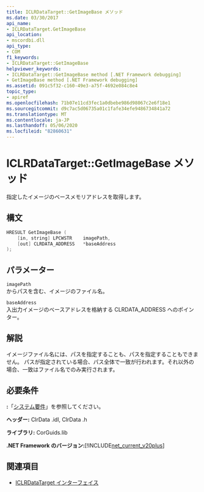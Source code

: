 ```yaml
---
title: ICLRDataTarget::GetImageBase メソッド
ms.date: 03/30/2017
api_name:
- ICLRDataTarget.GetImageBase
api_location:
- mscordbi.dll
api_type:
- COM
f1_keywords:
- ICLRDataTarget::GetImageBase
helpviewer_keywords:
- ICLRDataTarget::GetImageBase method [.NET Framework debugging]
- GetImageBase method [.NET Framework debugging]
ms.assetid: 091c5f32-c160-49e3-a75f-4692e084c8e4
topic_type:
- apiref
ms.openlocfilehash: 71b07e11cd3fec1a0dbebe986d98067c2e6f18e1
ms.sourcegitcommit: d9c7ac5d06735a01c1fafe34efe9486734841a72
ms.translationtype: MT
ms.contentlocale: ja-JP
ms.lasthandoff: 05/06/2020
ms.locfileid: "82860631"
---
```

# <a name="iclrdatatargetgetimagebase-method"></a>ICLRDataTarget::GetImageBase メソッド
指定したイメージのベースメモリアドレスを取得します。  
  
## <a name="syntax"></a>構文  
  
```cpp  
HRESULT GetImageBase (  
    [in, string] LPCWSTR    imagePath,  
    [out] CLRDATA_ADDRESS   *baseAddress  
);  
```  
  
## <a name="parameters"></a>パラメーター  
 `imagePath`  
 からパスを含む、イメージのファイル名。  
  
 `baseAddress`  
 入出力イメージのベースアドレスを格納する CLRDATA_ADDRESS へのポインター。  
  
## <a name="remarks"></a>解説  
 イメージファイル名には、パスを指定することも、パスを指定することもできません。 パスが指定されている場合、パス全体で一致が行われます。それ以外の場合、一致はファイル名でのみ実行されます。  
  
## <a name="requirements"></a>必要条件  
 **:**「[システム要件](../../get-started/system-requirements.md)」を参照してください。  
  
 **ヘッダー:** ClrData .idl, ClrData .h  
  
 **ライブラリ:** CorGuids.lib  
  
 **.NET Framework のバージョン:**[!INCLUDE[net_current_v20plus](../../../../includes/net-current-v20plus-md.md)]  
  
## <a name="see-also"></a>関連項目

- [ICLRDataTarget インターフェイス](iclrdatatarget-interface.md)
